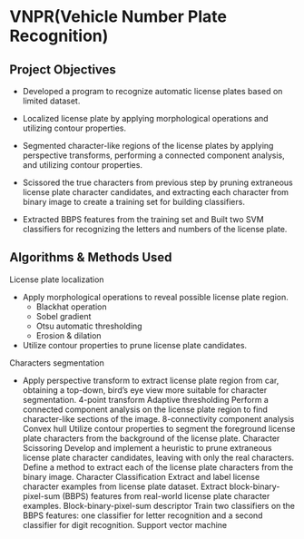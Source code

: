 # VNPR(Vehicle Number Plate Recognition)
## Project Objectives

* Developed a program to recognize automatic license plates based on limited dataset.

* Localized license plate by applying morphological operations and utilizing contour properties.

* Segmented character-like regions of the license plates by applying perspective transforms, performing a connected component analysis, and utilizing contour properties.

* Scissored the true characters from previous step by pruning extraneous license plate character candidates, and extracting each character from binary image to create a training set for building classifiers.

* Extracted BBPS features from the training set and Built two SVM classifiers for recognizing the letters and numbers of the license plate.

## Algorithms & Methods Used

License plate localization
  * Apply morphological operations to reveal possible license plate region.
    * Blackhat operation
    * Sobel gradient
    * Otsu automatic thresholding
    * Erosion & dilation
  * Utilize contour properties to prune license plate candidates.

Characters segmentation

 * Apply perspective transform to extract license plate region from car, obtaining a top-down, bird’s eye view more suitable for character segmentation.
4-point transform
Adaptive thresholding
Perform a connected component analysis on the license plate region to find character-like sections of the image.
8-connectivity component analysis
Convex hull
Utilize contour properties to segment the foreground license plate characters from the background of the license plate.
Character Scissoring
Develop and implement a heuristic to prune extraneous license plate character candidates, leaving with only the real characters.
Define a method to extract each of the license plate characters from the binary image.
Character Classification
Extract and label license character examples from license plate dataset.
Extract block-binary-pixel-sum (BBPS) features from real-world license plate character examples.
Block-binary-pixel-sum descriptor
Train two classifiers on the BBPS features: one classifier for letter recognition and a second classifier for digit recognition.
Support vector machine
